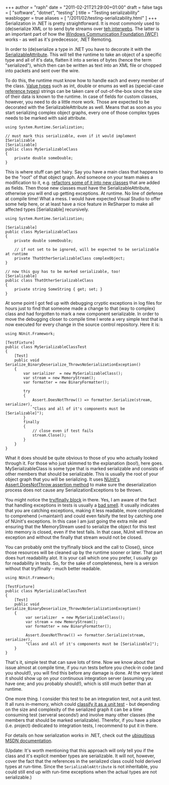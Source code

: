 +++
author = "raph"
date = "2011-02-21T21:29:00+01:00"
draft = false
tags = [ "software", "dotnet", "testing" ]
title = "Testing serializability"
wasblogger = true
aliases = [ "/2011/02/testing-serializability.html" ]
+++
Serialization in .NET is pretty straightforward. It is most commonly used to (de)serialize XML or to send byte streams over [teh interwebs](http://www.urbandictionary.com/define.php?term=interwebs). The latter is an important part of how the [Windows Communication Foundation (WCF)](http://msdn.microsoft.com/en-us/netframework/aa663324) works - as well as it's predecessor, .NET Remoting.

In order to (de)serialize a type in .NET you have to decorate it with the [SerializableAttribute](http://msdn.microsoft.com/en-us/library/system.serializableattribute.aspx). This will tell the runtime to take an object of a specific type and all of it's data, flatten it into a series of bytes (hence the term "serialized"), which then can be written as text into an XML file or chopped into packets and sent over the wire.

To do this, the runtime must know how to handle each and every member of the class. [Value types](http://msdn.microsoft.com/en-us/library/s1ax56ch.aspx) such as int, double or enums as well as (special-case [reference types](http://msdn.microsoft.com/en-us/library/490f96s2.aspx)) strings can be taken care of out-of-the-box since the size of their data is known to the runtime. In case of fields for custom classes, however, you need to do a little more work. Those are expected to be decorated with the SerializableAttribute as well. Means that as soon as you start serializing complex object graphs, every one of those complex types needs to be marked with said attribute.

    using System.Runtime.Serialization;

    // must mark this serializable, even if it would implement ISerializable
    [Serializable]
    public class MySerializableClass
    {
        private double someDouble;
    }

This is where stuff can get hairy. Say you have a main class that happens to be the "root" of that object graph. And someone on your team makes a modification to it, e.g. [refactors some of it into new classes](http://www.refactoring.com/catalog/replaceDataValueWithObject.html) that are added as fields. Then those new classes must have the SerializableAttribute, otherwise you will end up getting exceptions. At runtime. No line of defense at compile time! What a mess. I would have expected Visual Studio to offer some help here, or at least have a nice feature in ReSharper to make all affected types [Serializable] recursively.

    using System.Runtime.Serialization;

    [Serializable]
    public class MySerializableClass
    {
        private double someDouble;
         
        // if not set to be ignored, will be expected to be serializable at runtime
        private ThatOtherSerializableClass complexObject;
    }
    
    // now this guy has to be marked serializable, too!
    [Serializable]
    public class ThatOtherSerializableClass
    {
        private string SomeString { get; set; }
    }

At some point I got fed up with debugging cryptic exceptions in log files for hours just to find that someone made a change to that (way to complex) class and had forgotten to mark a new component serializable. In order to move the debugging closer to compile time I wrote a very simple test that is now executed for every change in the source control repository. Here it is:

    using NUnit.Framework;
    
    [TestFixture]
    public class MySerializableClassTest
    {
        [Test]
        public void Serialize_BinaryDeserialize_ThrowsNoSerializationException()
        {
            var serializer  = new MySerializableClass();
            var stream = new MemoryStream();
            var formatter = new BinaryFormatter();
     
            try
            {
                Assert.DoesNotThrow(() => formatter.Serialize(stream, serializer),
                "Class and all of it's components must be [Serializable]");
            }
            finally
            {
                // close even if test fails
                stream.Close();
            }
        }
    }

What it does should be quite obvious to those of you who actually looked through it. For those who just skimmed to the explanation (boo!), here goes. MySerializableClass is some type that is marked serializable and consists of other members that should be serializable. This is usually the root of your object graph that you will be serializing. It uses [NUnit's Assert.DoesNotThrow assertion method](http://www.nunit.org/index.php?p=exceptionAsserts&r=2.5.9) to make sure the deserialization process does not cause any SerializationExceptions to be thrown.

You might notice the [try/finally block](http://msdn.microsoft.com/en-us/library/zwc8s4fz%28v=vs.80%29.aspx) in there. Yes, I am aware of the fact that handling exceptions in tests is usually a [bad smell](http://en.wikipedia.org/wiki/Code_smell). It usually indicates that you are catching exceptions, making it less readable, more complicated to comprehend (=maintain!) and could even falsify the test by catching one of NUnit's exceptions. In this case I am just going the extra mile and ensuring that the MemoryStream used to serialize the object for this test into memory is closed, even if the test fails. In that case, NUnit will throw an exception and without the finally that stream would not be closed. 

You can probably omit the try/finally block and the call to Close(), since those resources will be cleaned up by the runtime sooner or later. That part does hurt readability alot. It is your call which one you prefer, I usually go for readability in tests. So, for the sake of completeness, here is a version without that try/finally - much better readable.

    using NUnit.Framework;
    
    [TestFixture]
    public class MySerializableClassTest
    {
        [Test]
        public void Serialize_BinaryDeserialize_ThrowsNoSerializationException()
        {
             var serializer  = new MySerializableClass();
             var stream = new MemoryStream();
             var formatter = new BinaryFormatter();
     
             Assert.DoesNotThrow(() => formatter.Serialize(stream, serializer),
             "Class and all of it's components must be [Serializable]");
        }
    }

That's it, simple test that can save lots of time. Now we know about that issue almost at compile time, if you run tests before you check-in code (and you should!), you will find this before any damage is done. At the very latest it should show up on your continuous integration server (assuming you have one; and you probably should!), which is still much better than at runtime.

One more thing. I consider this test to be an integration test, not a unit test. It all runs in-memory, which could [classify it as a unit test](http://www.osherove.com/blog/2009/9/28/unit-test-definition-20.html) - but depending on the size and complexity of the serialized graph it can be a time consuming test (serveral seconds!) and involve many other classes (the members that should be marked serializable). Therefor, if you have a place (i.e. project) dedicated to integration tests, I recommend to put it in there.

For details on how serialization works in .NET, check out the [ubiquitious MSDN documentation](http://msdn.microsoft.com/en-us/library/system.runtime.serialization.aspx).

(Update: It's worth mentioning that this approach will only tell you if the class and it's explicit member types are serializable. It will not, however, cover the fact that the references in the serialized class could hold derived types at run-time. Since the `SerializableAttribute` is not inheritable, you could still end up with run-time exceptions when the actual types are not serializable.)
